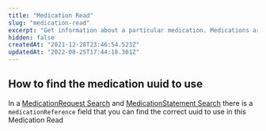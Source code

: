 ```yaml
---
title: "Medication Read"
slug: "medication-read"
excerpt: "Get information about a particular medication. Medications are referenced in both a Medication Request and Medication Statement Response."
hidden: false
createdAt: "2021-12-28T23:46:54.523Z"
updatedAt: "2022-08-25T17:44:18.301Z"
---
```

## How to find the medication uuid to use

In a [MedicationRequest Search](ref:medicationrequest-search) and [MedicationStatement Search](ref:medicationstatement-search) there is a `medicationReference` field that you can find the correct uuid to use in this Medication Read